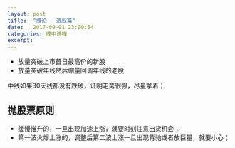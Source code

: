 ```yaml
---
layout: post
title:  "缠论---选股篇"
date:   2017-09-01 23:00:54
categories: 缠中说禅
excerpt: 
---
```


- 放量突破上市首日最高价的新股
- 放量突破年线然后缩量回调年线的老股

中线如果30天线都没有跌破，证明走势很强，尽量拿着；

## 抛股票原则

- 缓慢推升的，一旦出现加速上涨，就要时刻注意出货机会；
- 第一波火爆上涨的，调整后第二波上涨一旦出现背驰或者放巨量，就要小心；